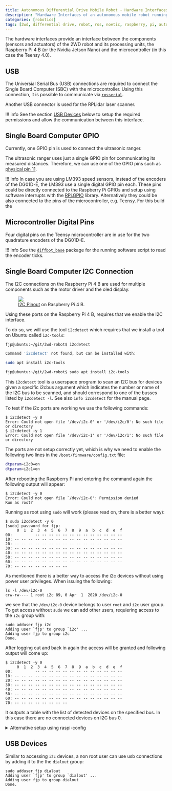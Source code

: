 ```yaml
---
title: Autonomous Differential Drive Mobile Robot - Hardware Interfaces
description: "Hardware Interfaces of an autonomous mobile robot running ROS Noetic on a Raspberry Pi 4 together with a low level microcontroller as well as sensors (camera, LiDAR, IMUs) and actuators."
categories: [robotics]
tags: [2wd, differential drive, robot, ros, noetic, raspberry, pi, autonomous, ubuntu, focal, package, gazebo, simulation, hardware_interfacem, hardware, interface, low-level, microcontroller, dialout, usb, gpio]
---
```


The hardware interfaces provide an interface between the components (sensors and actuators) of the 2WD robot and its processing units, the Raspberry Pi 4 B (or the Nvidia Jetson Nano) and the microcontroller (in this case the Teensy 4.0).

## USB

The Universial Serial Bus (USB) connections are required to connect the Single Board Computer (SBC) with the microcontroller. Using this connection, it is possible to communicate via [`rosserial`](http://wiki.ros.org/rosserial).

Another USB connector is used for the RPLidar laser scanner. 

!!! info
    See the section [USB Devices](#usb-devices) below to setup the required permissions and allow the communication between this interface.

## Single Board Computer GPIO

Currently, one GPIO pin is used to connect the ultrasonic ranger.

The ultrasonic ranger uses just a single GPIO pin for communicating its measured distances.
Therefore, we can use one of the GPIO pins such as [physical pin 11](https://pinout.xyz/pinout/pin11_gpio17).


!!! info
    In case you are using LM393 speed sensors, instead of the encoders of the DG01D-E, the LM393 use a single digital GPIO pin each. 
    These pins could be directly connected to the Raspberry Pi GPIOs and setup using software interrupts with the [RPi.GPIO](https://pypi.org/project/RPi.GPIO/) library.
    Alternatively they could be also connected to the pins of the microcontroller, e.g. Teensy. For this build the 
    
    
## Microcontroller Digital Pins

Four digital pins on the Teensy microcontroller are in use for the two quadrature encoders of the DG01D-E.


!!! info
    See the [`diffbot_base`](https://github.com/fjp/diffbot/tree/noetic-devel/diffbot_base/scripts/encoders) package for the running software script to read the encoder ticks.

## Single Board Computer I2C Connection

The I2C connections on the Raspberry Pi 4 B are used for multiple components such as the motor driver and the oled display.


<figure>
    <a href="https://github.com/fjp/2wd-robot/raw/master/docs/i2c-rpi-pinout.png"><img src="https://github.com/fjp/2wd-robot/raw/master/docs/i2c-rpi-pinout.png"></a>
    <figcaption><a href="https://pinout.xyz/pinout/i2c" title="I2C Pinout">I2C Pinout</a> on Raspberry Pi 4 B.</figcaption>
</figure>


Using these ports on the Raspberry Pi 4 B, requires that we enable the I2C interface. 

To do so, we will use the tool `i2cdetect` which requires that we install a tool on Ubuntu called `i2c-tools`:

```bash
fjp@ubuntu:~/git/2wd-robot$ i2cdetect

Command 'i2cdetect' not found, but can be installed with:

sudo apt install i2c-tools

fjp@ubuntu:~/git/2wd-robot$ sudo apt install i2c-tools
```

This `i2cdetect` tool is  a  userspace program to scan an I2C bus for devices
given a specific i2cbus argument which indicates  the number or name of the I2C bus to be scanned, 
and should correspond to one of the busses listed by `i2cdetect -l`. See also `info i2cdetect` for the manual page.

To test if the i2c ports are working we use the following commands:

```console
$ i2cdetect -y 0
Error: Could not open file '/dev/i2c-0' or '/dev/i2c/0': No such file or directory
$ i2cdetect -y 1
Error: Could not open file '/dev/i2c-1' or '/dev/i2c/1': No such file or directory
``` 

The ports are not setup correctly yet, which is why we need to enable the following two lines in the `/boot/firmware/config.txt` file:

```bash
dtparam=i2c0=on
dtparam=i2c1=on
```

After rebooting the Raspberry Pi and entering the command again the following output will appear:

```console
$ i2cdetect -y 0
Error: Could not open file `/dev/i2c-0': Permission denied
Run as root?
```

Running as root using `sudo` will work (please read on, there is a better way):

```console
$ sudo i2cdetect -y 0
[sudo] password for fjp:
     0  1  2  3  4  5  6  7  8  9  a  b  c  d  e  f
00:          -- -- -- -- -- -- -- -- -- -- -- -- -- 
10: -- -- -- -- -- -- -- -- -- -- -- -- -- -- -- -- 
20: -- -- -- -- -- -- -- -- -- -- -- -- -- -- -- -- 
30: -- -- -- -- -- -- -- -- -- -- -- -- -- -- -- -- 
40: -- -- -- -- -- -- -- -- -- -- -- -- -- -- -- -- 
50: -- -- -- -- -- -- -- -- -- -- -- -- -- -- -- -- 
60: -- -- -- -- -- -- -- -- -- -- -- -- -- -- -- -- 
70: -- -- -- -- -- -- -- --
```


As mentioned there is a better way to access the i2c devices without using power user privileges.
When issuing the following:

```console
ls -l /dev/i2c-0 
crw-rw---- 1 root i2c 89, 0 Apr  1  2020 /dev/i2c-0
```

we see that the `/dev/i2c-0` device belongs to user `root` and `i2c` user group. 
To get access without `sudo` we can add other users, requiering access to the `i2c` group with:

```console
sudo adduser fjp i2c
Adding user `fjp' to group `i2c' ...
Adding user fjp to group i2c
Done.
```

After logging out and back in again the access will be granted and following output will come up:

```console
$ i2cdetect -y 0
     0  1  2  3  4  5  6  7  8  9  a  b  c  d  e  f
00:          -- -- -- -- -- -- -- -- -- -- -- -- -- 
10: -- -- -- -- -- -- -- -- -- -- -- -- -- -- -- -- 
20: -- -- -- -- -- -- -- -- -- -- -- -- -- -- -- -- 
30: -- -- -- -- -- -- -- -- -- -- -- -- -- -- -- -- 
40: -- -- -- -- -- -- -- -- -- -- -- -- -- -- -- -- 
50: -- -- -- -- -- -- -- -- -- -- -- -- -- -- -- -- 
60: -- -- -- -- -- -- -- -- -- -- -- -- -- -- -- -- 
70: -- -- -- -- -- -- -- -- 
```

It outputs a table with the list of detected devices on the specified bus.
In this case there are no connected devices on I2C bus 0.

<details><summary>Alternative setup using raspi-config</summary>

On Raspian Buster, the official Raspberry OS, we could use the `raspi-config` tool:

<pre><font color="#8AE234"><b>fjp@ubuntu</b></font>:<font color="#729FCF"><b>~/git/2wd-robot</b></font>$ sudo raspi-config</pre>

<pre><span style="background-color:#75507B"><font color="#D3D7CF">Raspberry Pi 4 Model B Rev 1.1</font></span>



<span style="background-color:#D3D7CF"><font color="#2E3436">┌──────────────────┤ </font></span><span style="background-color:#D3D7CF"><font color="#CC0000">Raspberry Pi Software Configuration Tool (raspi-config)</font></span><span style="background-color:#D3D7CF"><font color="#2E3436"> ├───────────────────┐</font></span>
<span style="background-color:#D3D7CF"><font color="#2E3436">│                                                                                                │</font></span>
<span style="background-color:#D3D7CF"><font color="#2E3436">│      1 Change User Password Change password for the current user                               │</font></span>
<span style="background-color:#D3D7CF"><font color="#2E3436">│      2 Network Options      Configure network settings                                         │</font></span>
<span style="background-color:#D3D7CF"><font color="#2E3436">│      3 Boot Options         Configure options for start-up                                     │</font></span>
<span style="background-color:#D3D7CF"><font color="#2E3436">│      4 Localisation Options Set up language and regional settings to match your location       │</font></span>
<span style="background-color:#D3D7CF"><font color="#2E3436">│      </font></span><span style="background-color:#CC0000"><font color="#D3D7CF">5 Interfacing Options  Configure connections to peripherals                        </font></span><span style="background-color:#D3D7CF"><font color="#2E3436">       │</font></span>
<span style="background-color:#D3D7CF"><font color="#2E3436">│      6 Overclock            Configure overclocking for your Pi                                 │</font></span>
<span style="background-color:#D3D7CF"><font color="#2E3436">│      7 Advanced Options     Configure advanced settings                                        │</font></span>
<span style="background-color:#D3D7CF"><font color="#2E3436">│      8 Update               Update this tool to the latest version                             │</font></span>
<span style="background-color:#D3D7CF"><font color="#2E3436">│      9 About raspi-config   Information about this configuration tool                          │</font></span>
<span style="background-color:#D3D7CF"><font color="#2E3436">│                                                                                                │</font></span>
<span style="background-color:#D3D7CF"><font color="#2E3436">│                                                                                                │</font></span>
<span style="background-color:#D3D7CF"><font color="#2E3436">│                                                                                                │</font></span>
<span style="background-color:#D3D7CF"><font color="#2E3436">│                           &lt;Select&gt;                           &lt;Finish&gt;                          │</font></span>
<span style="background-color:#D3D7CF"><font color="#2E3436">│                                                                                                │</font></span>
<span style="background-color:#D3D7CF"><font color="#2E3436">└────────────────────────────────────────────────────────────────────────────────────────────────┘</font></span>
</pre>

Select the i2c option:

<pre>



<span style="background-color:#D3D7CF"><font color="#2E3436">┌──────────────────┤ </font></span><span style="background-color:#D3D7CF"><font color="#CC0000">Raspberry Pi Software Configuration Tool (raspi-config)</font></span><span style="background-color:#D3D7CF"><font color="#2E3436"> ├───────────────────┐</font></span>
<span style="background-color:#D3D7CF"><font color="#2E3436">│                                                                                                │</font></span>
<span style="background-color:#D3D7CF"><font color="#2E3436">│        P1 Camera      Enable/Disable connection to the Raspberry Pi Camera                     │</font></span>
<span style="background-color:#D3D7CF"><font color="#2E3436">│        P2 SSH         Enable/Disable remote command line access to your Pi using SSH           │</font></span>
<span style="background-color:#D3D7CF"><font color="#2E3436">│        P3 VNC         Enable/Disable graphical remote access to your Pi using RealVNC          │</font></span>
<span style="background-color:#D3D7CF"><font color="#2E3436">│        P4 SPI         Enable/Disable automatic loading of SPI kernel module                    │</font></span>
<span style="background-color:#D3D7CF"><font color="#2E3436">│        </font></span><span style="background-color:#CC0000"><font color="#D3D7CF">P5 I2C         Enable/Disable automatic loading of I2C kernel module            </font></span><span style="background-color:#D3D7CF"><font color="#2E3436">        │</font></span>
<span style="background-color:#D3D7CF"><font color="#2E3436">│        P6 Serial      Enable/Disable shell and kernel messages on the serial connection        │</font></span>
<span style="background-color:#D3D7CF"><font color="#2E3436">│        P7 1-Wire      Enable/Disable one-wire interface                                        │</font></span>
<span style="background-color:#D3D7CF"><font color="#2E3436">│        P8 Remote GPIO Enable/Disable remote access to GPIO pins                                │</font></span>
<span style="background-color:#D3D7CF"><font color="#2E3436">│                                                                                                │</font></span>
<span style="background-color:#D3D7CF"><font color="#2E3436">│                                                                                                │</font></span>
<span style="background-color:#D3D7CF"><font color="#2E3436">│                                                                                                │</font></span>
<span style="background-color:#D3D7CF"><font color="#2E3436">│                                                                                                │</font></span>
<span style="background-color:#D3D7CF"><font color="#2E3436">│                           &lt;Select&gt;                           &lt;Back&gt;                            │</font></span>
<span style="background-color:#D3D7CF"><font color="#2E3436">│                                                                                                │</font></span>
<span style="background-color:#D3D7CF"><font color="#2E3436">└────────────────────────────────────────────────────────────────────────────────────────────────┘</font></span>


</pre>

And enable the interface:

<pre>


<span style="background-color:#75507B"><font color="#EEEEEC">                   </font></span><span style="background-color:#D3D7CF"><font color="#2E3436">┌──────────────────────────────────────────────────────────┐</font></span>
<span style="background-color:#75507B"><font color="#EEEEEC">                   </font></span><span style="background-color:#D3D7CF"><font color="#2E3436">│                                                          │</font></span><span style="background-color:#2E3436"><font color="#EEEEEC"> </font></span>
<span style="background-color:#75507B"><font color="#EEEEEC">                   </font></span><span style="background-color:#D3D7CF"><font color="#2E3436">│ Would you like the ARM I2C interface to be enabled?      │</font></span><span style="background-color:#2E3436"><font color="#EEEEEC"> </font></span>
<span style="background-color:#75507B"><font color="#EEEEEC">                   </font></span><span style="background-color:#D3D7CF"><font color="#2E3436">│                                                          │</font></span><span style="background-color:#2E3436"><font color="#EEEEEC"> </font></span>
<span style="background-color:#75507B"><font color="#EEEEEC">                   </font></span><span style="background-color:#D3D7CF"><font color="#2E3436">│                                                          │</font></span><span style="background-color:#2E3436"><font color="#EEEEEC"> </font></span>
<span style="background-color:#75507B"><font color="#EEEEEC">                   </font></span><span style="background-color:#D3D7CF"><font color="#2E3436">│                                                          │</font></span><span style="background-color:#2E3436"><font color="#EEEEEC"> </font></span>
<span style="background-color:#75507B"><font color="#EEEEEC">                   </font></span><span style="background-color:#D3D7CF"><font color="#2E3436">│                                                          │</font></span><span style="background-color:#2E3436"><font color="#EEEEEC"> </font></span>
<span style="background-color:#75507B"><font color="#EEEEEC">                   </font></span><span style="background-color:#D3D7CF"><font color="#2E3436">│                                                          │</font></span><span style="background-color:#2E3436"><font color="#EEEEEC"> </font></span>
<span style="background-color:#75507B"><font color="#EEEEEC">                   </font></span><span style="background-color:#D3D7CF"><font color="#2E3436">│                                                          │</font></span><span style="background-color:#2E3436"><font color="#EEEEEC"> </font></span>
<span style="background-color:#75507B"><font color="#EEEEEC">                   </font></span><span style="background-color:#D3D7CF"><font color="#2E3436">│                                                          │</font></span><span style="background-color:#2E3436"><font color="#EEEEEC"> </font></span>
<span style="background-color:#75507B"><font color="#EEEEEC">                   </font></span><span style="background-color:#D3D7CF"><font color="#2E3436">│                                                          │</font></span><span style="background-color:#2E3436"><font color="#EEEEEC"> </font></span>
<span style="background-color:#75507B"><font color="#EEEEEC">                   </font></span><span style="background-color:#D3D7CF"><font color="#2E3436">│                                                          │</font></span><span style="background-color:#2E3436"><font color="#EEEEEC"> </font></span>
<span style="background-color:#75507B"><font color="#EEEEEC">                   </font></span><span style="background-color:#D3D7CF"><font color="#2E3436">│                                                          │</font></span><span style="background-color:#2E3436"><font color="#EEEEEC"> </font></span>
<span style="background-color:#75507B"><font color="#EEEEEC">                   </font></span><span style="background-color:#D3D7CF"><font color="#2E3436">│                                                          │</font></span><span style="background-color:#2E3436"><font color="#EEEEEC"> </font></span>
<span style="background-color:#75507B"><font color="#EEEEEC">                   </font></span><span style="background-color:#D3D7CF"><font color="#2E3436">│                                                          │</font></span><span style="background-color:#2E3436"><font color="#EEEEEC"> </font></span>
<span style="background-color:#75507B"><font color="#EEEEEC">                   </font></span><span style="background-color:#D3D7CF"><font color="#2E3436">│                                                          │</font></span><span style="background-color:#2E3436"><font color="#EEEEEC"> </font></span>
<span style="background-color:#75507B"><font color="#EEEEEC">                   </font></span><span style="background-color:#D3D7CF"><font color="#2E3436">│                                                          │</font></span><span style="background-color:#2E3436"><font color="#EEEEEC"> </font></span>
<span style="background-color:#75507B"><font color="#EEEEEC">                   </font></span><span style="background-color:#D3D7CF"><font color="#2E3436">│               </font></span><span style="background-color:#CC0000"><font color="#D3D7CF">&lt;Yes&gt;</font></span><span style="background-color:#D3D7CF"><font color="#2E3436">                  &lt;No&gt;                │</font></span><span style="background-color:#2E3436"><font color="#EEEEEC"> </font></span>
<span style="background-color:#75507B"><font color="#EEEEEC">                   </font></span><span style="background-color:#D3D7CF"><font color="#2E3436">│                                                          │</font></span><span style="background-color:#2E3436"><font color="#EEEEEC"> </font></span>
<span style="background-color:#75507B"><font color="#EEEEEC">                   </font></span><span style="background-color:#D3D7CF"><font color="#2E3436">└──────────────────────────────────────────────────────────┘</font></span><span style="background-color:#2E3436"><font color="#EEEEEC"> </font></span>
<span style="background-color:#75507B"><font color="#EEEEEC">                    </font></span><span style="background-color:#2E3436"><font color="#EEEEEC">                                                            </font></span>

</pre>

Confirm the activation and restart the RPi:

<pre>


<span style="background-color:#75507B"><font color="#EEEEEC">                   </font></span><span style="background-color:#D3D7CF"><font color="#2E3436">┌──────────────────────────────────────────────────────────┐</font></span>
<span style="background-color:#75507B"><font color="#EEEEEC">                   </font></span><span style="background-color:#D3D7CF"><font color="#2E3436">│                                                          │</font></span><span style="background-color:#2E3436"><font color="#EEEEEC"> </font></span>
<span style="background-color:#75507B"><font color="#EEEEEC">                   </font></span><span style="background-color:#D3D7CF"><font color="#2E3436">│ The ARM I2C interface is enabled                         │</font></span><span style="background-color:#2E3436"><font color="#EEEEEC"> </font></span>
<span style="background-color:#75507B"><font color="#EEEEEC">                   </font></span><span style="background-color:#D3D7CF"><font color="#2E3436">│                                                          │</font></span><span style="background-color:#2E3436"><font color="#EEEEEC"> </font></span>
<span style="background-color:#75507B"><font color="#EEEEEC">                   </font></span><span style="background-color:#D3D7CF"><font color="#2E3436">│                                                          │</font></span><span style="background-color:#2E3436"><font color="#EEEEEC"> </font></span>
<span style="background-color:#75507B"><font color="#EEEEEC">                   </font></span><span style="background-color:#D3D7CF"><font color="#2E3436">│                                                          │</font></span><span style="background-color:#2E3436"><font color="#EEEEEC"> </font></span>
<span style="background-color:#75507B"><font color="#EEEEEC">                   </font></span><span style="background-color:#D3D7CF"><font color="#2E3436">│                                                          │</font></span><span style="background-color:#2E3436"><font color="#EEEEEC"> </font></span>
<span style="background-color:#75507B"><font color="#EEEEEC">                   </font></span><span style="background-color:#D3D7CF"><font color="#2E3436">│                                                          │</font></span><span style="background-color:#2E3436"><font color="#EEEEEC"> </font></span>
<span style="background-color:#75507B"><font color="#EEEEEC">                   </font></span><span style="background-color:#D3D7CF"><font color="#2E3436">│                                                          │</font></span><span style="background-color:#2E3436"><font color="#EEEEEC"> </font></span>
<span style="background-color:#75507B"><font color="#EEEEEC">                   </font></span><span style="background-color:#D3D7CF"><font color="#2E3436">│                                                          │</font></span><span style="background-color:#2E3436"><font color="#EEEEEC"> </font></span>
<span style="background-color:#75507B"><font color="#EEEEEC">                   </font></span><span style="background-color:#D3D7CF"><font color="#2E3436">│                                                          │</font></span><span style="background-color:#2E3436"><font color="#EEEEEC"> </font></span>
<span style="background-color:#75507B"><font color="#EEEEEC">                   </font></span><span style="background-color:#D3D7CF"><font color="#2E3436">│                                                          │</font></span><span style="background-color:#2E3436"><font color="#EEEEEC"> </font></span>
<span style="background-color:#75507B"><font color="#EEEEEC">                   </font></span><span style="background-color:#D3D7CF"><font color="#2E3436">│                                                          │</font></span><span style="background-color:#2E3436"><font color="#EEEEEC"> </font></span>
<span style="background-color:#75507B"><font color="#EEEEEC">                   </font></span><span style="background-color:#D3D7CF"><font color="#2E3436">│                                                          │</font></span><span style="background-color:#2E3436"><font color="#EEEEEC"> </font></span>
<span style="background-color:#75507B"><font color="#EEEEEC">                   </font></span><span style="background-color:#D3D7CF"><font color="#2E3436">│                                                          │</font></span><span style="background-color:#2E3436"><font color="#EEEEEC"> </font></span>
<span style="background-color:#75507B"><font color="#EEEEEC">                   </font></span><span style="background-color:#D3D7CF"><font color="#2E3436">│                                                          │</font></span><span style="background-color:#2E3436"><font color="#EEEEEC"> </font></span>
<span style="background-color:#75507B"><font color="#EEEEEC">                   </font></span><span style="background-color:#D3D7CF"><font color="#2E3436">│                                                          │</font></span><span style="background-color:#2E3436"><font color="#EEEEEC"> </font></span>
<span style="background-color:#75507B"><font color="#EEEEEC">                   </font></span><span style="background-color:#D3D7CF"><font color="#2E3436">│                          </font></span><span style="background-color:#CC0000"><font color="#D3D7CF">&lt;Ok&gt;</font></span><span style="background-color:#D3D7CF"><font color="#2E3436">                            │</font></span><span style="background-color:#2E3436"><font color="#EEEEEC"> </font></span>
<span style="background-color:#75507B"><font color="#EEEEEC">                   </font></span><span style="background-color:#D3D7CF"><font color="#2E3436">│                                                          │</font></span><span style="background-color:#2E3436"><font color="#EEEEEC"> </font></span>
<span style="background-color:#75507B"><font color="#EEEEEC">                   </font></span><span style="background-color:#D3D7CF"><font color="#2E3436">└──────────────────────────────────────────────────────────┘</font></span><span style="background-color:#2E3436"><font color="#EEEEEC"> </font></span>
<span style="background-color:#75507B"><font color="#EEEEEC">                    </font></span><span style="background-color:#2E3436"><font color="#EEEEEC">                                                            </font></span>

</pre>

</details>


## USB Devices

Similar to accessing `i2c` devices, a non root user can use usb connections by adding it to the the `dialout` group:

```console
sudo adduser fjp dialout
Adding user `fjp' to group `dialout' ...
Adding user fjp to group dialout
Done.
```

